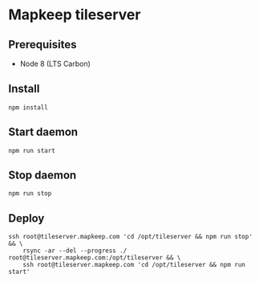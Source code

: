 # Mapkeep tileserver

## Prerequisites

* Node 8 (LTS Carbon)

## Install

```
npm install
```

## Start daemon

```
npm run start
```

## Stop daemon

```
npm run stop
```

## Deploy

```
ssh root@tileserver.mapkeep.com 'cd /opt/tileserver && npm run stop' && \
    rsync -ar --del --progress ./ root@tileserver.mapkeep.com:/opt/tileserver && \
    ssh root@tileserver.mapkeep.com 'cd /opt/tileserver && npm run start'
```

